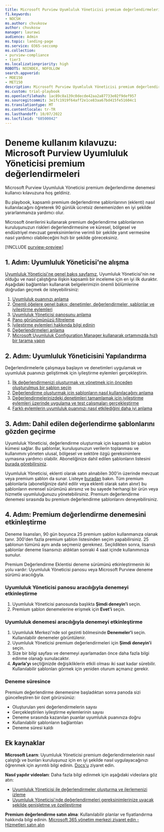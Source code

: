 ```yaml
---
title: Microsoft Purview Uyumluluk Yöneticisi premium değerlendirmeleri deneme kullanım kılavuzu
f1.keywords:
- NOCSH
ms.author: chvukosw
author: chvukosw
manager: laurawi
audience: Admin
ms.topic: landing-page
ms.service: O365-seccomp
ms.collection:
- purview-compliance
- tier3
ms.localizationpriority: high
ROBOTS: NOINDEX, NOFOLLOW
search.appverid:
- MOE150
- MET150
description: Microsoft Purview Uyumluluk Yöneticisi premium değerlendirme deneme kullanım kılavuzu.
ms.custom: trial-playbook
ms.openlocfilehash: 1ac89c8a139c0decde42aa2a87733e02f9def957
ms.sourcegitcommit: 3e1fc1919f64aff2e1ce83aa67bd415fe51604c1
ms.translationtype: MT
ms.contentlocale: tr-TR
ms.lasthandoff: 10/07/2022
ms.locfileid: "68500042"
---
```

# <a name="trial-user-guide-microsoft-purview-compliance-manager-premium-assessments"></a>Deneme kullanım kılavuzu: Microsoft Purview Uyumluluk Yöneticisi premium değerlendirmeleri

Microsoft Purview Uyumluluk Yöneticisi premium değerlendirme denemesi kullanıcı kılavuzuna hoş geldiniz.

Bu playbook, kapsamlı premium değerlendirme şablonlarının (eklenti) nasıl kullanılacağını öğreterek 90 günlük ücretsiz denemenizden en iyi şekilde yararlanmanıza yardımcı olur.

Microsoft önerilerini kullanarak premium değerlendirme şablonlarının kuruluşunuzun riskleri değerlendirmesine ve küresel, bölgesel ve endüstriyel mevzuat gereksinimlerine verimli bir şekilde yanıt vermesine nasıl yardımcı olabileceğini hızlı bir şekilde göreceksiniz.

[!INCLUDE [purview-preview](../includes/purview-preview.md)]

## <a name="step-1-get-to-know-compliance-manager"></a>1. Adım: Uyumluluk Yöneticisi'ne alışma

[Uyumluluk Yöneticisi'ne genel bakış sayfamız](compliance-manager.md), Uyumluluk Yöneticisi'nin ne olduğu ve nasıl çalıştığına ilişkin kapsamlı bir inceleme için en iyi ilk duraktır. Aşağıdaki bağlantıları kullanarak belgelerimizin önemli bölümlerine doğrudan geçmek de isteyebilirsiniz:

1. [Uyumluluk puanınızı anlama](compliance-manager.md#understanding-your-compliance-score)
1. [Önemli öğelere genel bakış: denetimler, değerlendirmeler, şablonlar ve iyileştirme eylemleri](compliance-manager.md#key-elements-controls-assessments-templates-improvement-actions)
1. [Uyumluluk Yöneticisi panosunu anlama](compliance-manager-setup.md#understand-the-compliance-manager-dashboard)
1. [Pano görünümünüzü filtreleme](compliance-manager-setup.md#filtering-your-dashboard-view)
1. [İyileştirme eylemleri hakkında bilgi edinin](compliance-manager-setup.md#improvement-actions-page)
1. [Değerlendirmeleri anlama](compliance-manager.md#assessments)
1. [Microsoft Uyumluluk Configuration Manager kullanarak ortamınızda hızlı bir tarama yapın](compliance-manager-mcca.md)

## <a name="step-2-configure-compliance-manager"></a>2. Adım: Uyumluluk Yöneticisini Yapılandırma

Değerlendirmelerle çalışmaya başlayın ve denetimleri uygulamak ve uyumluluk puanınızı geliştirmek için iyileştirme eylemleri gerçekleştirin.

1. [İlk değerlendirmenizi oluşturmak ve yönetmek için önceden oluşturulmuş bir şablon seçin](compliance-manager-assessments.md)
1. [Değerlendirme oluşturmak için şablonların nasıl kullanılacağını anlama](compliance-manager-templates.md)
1. [Değerlendirmelerinizdeki denetimleri tamamlamak için iyileştirme eylemleri üzerinde uygulama ve test çalışmaları gerçekleştirme](compliance-manager-improvement-actions.md)
1. [Farklı eylemlerin uyumluluk puanınızı nasıl etkilediğini daha iyi anlama](compliance-score-calculation.md)

## <a name="step-3-review-included-assessment-templates"></a>3. Adım: Dahil edilen değerlendirme şablonlarını gözden geçirme

Uyumluluk Yöneticisi, değerlendirme oluşturmak için kapsamlı bir şablon kümesi sağlar. Bu şablonlar, kuruluşunuzun verilerin toplanması ve kullanımını yöneten ulusal, bölgesel ve sektöre özgü gereksinimlere uymasına yardımcı olabilir. Aboneliğinize dahil edilen şablonların listesini [burada görebilirsiniz](/office365/servicedescriptions/microsoft-365-service-descriptions/microsoft-365-tenantlevel-services-licensing-guidance/microsoft-365-security-compliance-licensing-guidance#which-assessments-are-included-by-default-free-of-cost).

Uyumluluk Yöneticisi, eklenti olarak satın alınabilen 300'in üzerinde mevzuat veya premium şablon da sunar. Listeye [buradan](compliance-manager-templates-list.md#premium-templates) bakın. Tüm premium şablonlarla (aboneliğinize dahil edilir veya eklenti olarak satın alınır) bu şablonların evrensel sürümünü alırsınız ve bu sayede herhangi bir ürün veya hizmetle uyumluluğunuzu yönetebilirsiniz. Premium değerlendirme denemesi sırasında bu premium değerlendirme şablonlarını deneyebilirsiniz.

## <a name="step-4-enable-the-premium-assessment-trial"></a>4. Adım: Premium değerlendirme denemesini etkinleştirme

Deneme lisansları, 90 gün boyunca 25 premium şablon kullanmanıza olanak tanır. 300'den fazla premium şablon listesinden seçim yapabilirsiniz. 25 şablonun tümünü aynı anda seçmeniz gerekmez. Seçildikten sonra, lisanslı şablonlar deneme lisansınızı aldıktan sonraki 4 saat içinde kullanımınıza sunulur.

Premium Değerlendirme Eklentisi deneme sürümünü etkinleştirmenin iki yolu vardır: Uyumluluk Yöneticisi panosu veya Microsoft Purview deneme sürümü aracılığıyla.

### <a name="enable-trial-via-the-compliance-manager-dashboard"></a>Uyumluluk Yöneticisi panosu aracılığıyla denemeyi etkinleştirme

1. Uyumluluk Yöneticisi panosunda başlıkta **Şimdi deneyin'i** seçin.
1. Premium şablon denemelerine erişmek için **Evet'i** seçin.

### <a name="enable-trial-via-the-compliance-trial"></a>Uyumluluk denemesi aracılığıyla denemeyi etkinleştirme

1. Uyumluluk Merkezi'nde sol gezinti bölmesinde **Denemeler'i** seçin. Kullanılabilir denemeler görüntülenir.
1. Uyumluluk Yöneticisi premium değerlendirmeleri için **Şimdi deneyin'i** seçin.
1. Size bir bilgi sayfası ve denemeyi ayarlamadan önce daha fazla bilgi edinme olanağı sunulacaktır.
1. **Ayarla'yı** seçtiğinizde değişikliklerin etkili olması iki saat kadar sürebilir. Kullanılabilir şablonları görmek için yeniden oturum açmanız gerekir.

### <a name="during-the-trial"></a>Deneme süresince

Premium değerlendirme denemesine başladıktan sonra panoda sizi güncelleştiren bir özet görürsünüz:

- Oluşturulan yeni değerlendirmelerin sayısı
- Gerçekleştirilen iyileştirme eylemlerinin sayısı
- Deneme sırasında kazanılan puanlar uyumluluk puanınıza doğru
- Kullanılabilir şablonların bağlantıları
- Deneme süresi kaldı

## <a name="additional-resources"></a>Ek kaynaklar

**Microsoft Learn**: Uyumluluk Yöneticisi premium değerlendirmelerinin nasıl çalıştığı ve bunları kuruluşunuz için en iyi şekilde nasıl uygulayacağınızı öğrenmek için ayrıntılı bilgi edinin. [Docs'u](compliance-manager-templates.md) ziyaret edin.

**Nasıl yapılır videoları**: Daha fazla bilgi edinmek için aşağıdaki videolara göz atın:

- [Uyumluluk Yöneticisi ile değerlendirmeler oluşturma ve ilerlemenizi izleme](https://techcommunity.microsoft.com/t5/video-hub/create-assessments-and-monitor-your-progress-with-compliance/ba-p/1687992?search-action-id=375363186777&search-result-uid=1687992)
- [Uyumluluk Yöneticisi'nde değerlendirmeleri gereksinimlerinize uyacak şekilde genişletme ve özelleştirme](https://techcommunity.microsoft.com/t5/video-hub/extend-and-customize-assessments-to-suit-your-needs-in/ba-p/1687991?search-action-id=375363186777&search-result-uid=1687991)

**Premium değerlendirme satın alma**: Kullanılabilir planlar ve fiyatlandırma hakkında bilgi edinin. [Microsoft 365 yönetim merkezi ziyaret edin - Hizmetleri satın alın](https://admin.microsoft.com/#/catalog/offer-details/compliance-manager-premium-assessment-add-on/46E9BF2A-3C8D-4A69-A7E7-3DA04687636D)

